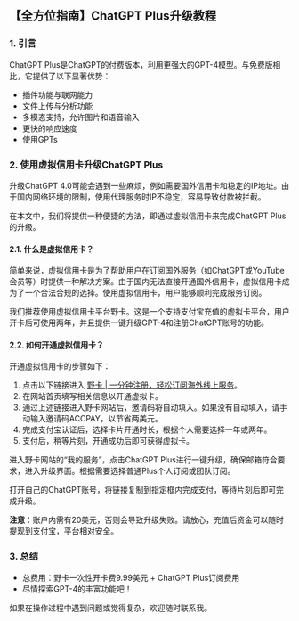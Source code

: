 ## 【全方位指南】ChatGPT Plus升级教程

### 1. 引言

ChatGPT Plus是ChatGPT的付费版本，利用更强大的GPT-4模型。与免费版相比，它提供了以下显著优势：

- 插件功能与联网能力
- 文件上传与分析功能
- 多模态支持，允许图片和语音输入
- 更快的响应速度
- 使用GPTs

### 2. 使用虚拟信用卡升级ChatGPT Plus

升级ChatGPT 4.0可能会遇到一些麻烦，例如需要国外信用卡和稳定的IP地址。由于国内网络环境的限制，使用代理服务时IP不稳定，容易导致付款被拦截。

在本文中，我们将提供一种便捷的方法，即通过虚拟信用卡来完成ChatGPT Plus的升级。

#### 2.1. 什么是虚拟信用卡？

简单来说，虚拟信用卡是为了帮助用户在订阅国外服务（如ChatGPT或YouTube会员等）时提供一种解决方案。由于国内无法直接开通国外信用卡，虚拟信用卡成为了一个合法合规的选择。使用虚拟信用卡，用户能够顺利完成服务订阅。

我们推荐使用虚拟信用卡平台野卡。这是一个支持支付宝充值的虚拟卡平台，用户开卡后可使用两年，并且提供一键升级GPT-4和注册ChatGPT账号的功能。

#### 2.2. 如何开通虚拟信用卡？

开通虚拟信用卡的步骤如下：

1. 点击以下链接进入 [野卡 | 一分钟注册，轻松订阅海外线上服务](https://bit.ly/bewildcard)。
2. 在网站首页填写相关信息以开通虚拟卡。
3. 通过上述链接进入野卡网站后，邀请码将自动填入。如果没有自动填入，请手动输入邀请码ACCPAY，以节省两美元。
4. 完成支付宝认证后，选择卡片开通时长，根据个人需要选择一年或两年。
5. 支付后，稍等片刻，开通成功后即可获得虚拟卡。

进入野卡网站的“我的服务”，点击ChatGPT Plus进行一键升级，确保邮箱符合要求，进入升级界面。根据需要选择普通Plus个人订阅或团队订阅。

打开自己的ChatGPT账号，将链接复制到指定框内完成支付，等待片刻后即可完成升级。

**注意**：账户内需有20美元，否则会导致升级失败。请放心，充值后资金可以随时提现到支付宝，平台相对安全。

### 3. 总结

- 总费用：野卡一次性开卡费9.99美元 + ChatGPT Plus订阅费用
- 尽情探索GPT-4的丰富功能吧！

如果在操作过程中遇到问题或觉得复杂，欢迎随时联系我。
